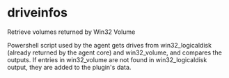 # driveinfos
Retrieve volumes returned by Win32 Volume

Powershell script used by the agent gets drives from win32_logicaldisk (already returned by the agent core) and win32_volume, and compares the outputs.
If entries in  win32_volume are not found in win32_logicaldisk output, they are added to the plugin's data.